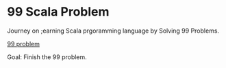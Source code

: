 # 99 Scala Problem

Journey on ;earning Scala prgoramming language by Solving 99 Problems.

[99 problem](http://aperiodic.net/phil/scala/s-99/p21.scala)

Goal: Finish the 99 problem.